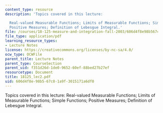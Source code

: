 ```yaml
---
content_type: resource
description: 'Topics covered in this lecture:

  Real-valued Measurable Functions; Limits of Measurable Functions; Simple Functions;
  Positive Measures; Definition of Lebesgue Integral.'
file: /courses/18-125-measure-and-integration-fall-2003/606d4f8e98b567c81a9f3015171a6df0_18125_lec2.pdf
file_type: application/pdf
learning_resource_types:
- Lecture Notes
license: https://creativecommons.org/licenses/by-nc-sa/4.0/
ocw_type: OCWFile
parent_title: Lecture Notes
parent_type: CourseSection
parent_uid: f351d26d-1de0-9652-60ef-88bed27b27ef
resourcetype: Document
title: 18125_lec2.pdf
uid: 606d4f8e-98b5-67c8-1a9f-3015171a6df0
---
```

Topics covered in this lecture:
Real-valued Measurable Functions; Limits of Measurable Functions; Simple Functions; Positive Measures; Definition of Lebesgue Integral.
